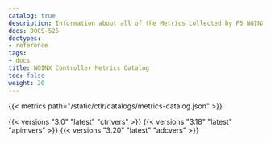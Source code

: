 ```yaml
---
catalog: true
description: Information about all of the Metrics collected by F5 NGINX Controller Agent.
docs: DOCS-525
doctypes:
- reference
tags:
- docs
title: NGINX Controller Metrics Catalog
toc: false
weight: 20
---
```


{{< metrics path="/static/ctlr/catalogs/metrics-catalog.json" >}}

{{< versions "3.0" "latest" "ctrlvers" >}}
{{< versions "3.18" "latest" "apimvers" >}}
{{< versions "3.20" "latest" "adcvers" >}}
